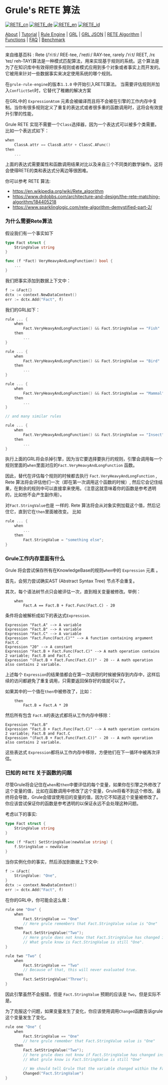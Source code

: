 # Grule's RETE 算法

[![RETE_cn](https://github.com/yammadev/flag-icons/blob/master/png/CN.png?raw=true)](../cn/RETE_cn.md)
[![RETE_de](https://github.com/yammadev/flag-icons/blob/master/png/DE.png?raw=true)](../de/RETE_de.md)
[![RETE_en](https://github.com/yammadev/flag-icons/blob/master/png/GB.png?raw=true)](../en/RETE_en.md)
[![RETE_id](https://github.com/yammadev/flag-icons/blob/master/png/ID.png?raw=true)](../id/RETE_id.md)

[About](About_cn.md) | [Tutorial](Tutorial_cn.md) | [Rule Engine](RuleEngine_cn.md) | [GRL](GRL_cn.md) | [GRL JSON](GRL_JSON_cn.md) | [RETE Algorithm](RETE_cn.md) | [Functions](Function_cn.md) | [FAQ](RETE_cn.md) | [Benchmark](Benchmarking_cn.md)

---

来自维基百科 :  Rete  (/ˈriːtiː/ REE-tee, /ˈreɪtiː/ RAY-tee, rarely /ˈriːt/ REET, /rɛˈteɪ/ reh-TAY)算法是一种模式匹配算法，用来实现基于规则的系统。这个算法是为了在知识库中有效得把很多规则或者模式应用到多个对象或者事实上而开发的。它被用来针对一些数据事实来决定使用系统的哪个规则。 

在`grule-rule-engine`的版本`1.1.0` 中开始引入RETE算法。
当需要评估规则并加入`ConflictSet`时，它替代了稚嫩的解决方案

在GRL中的 `ExpressionAtom` 元素会被编译而且将不会被在引擎的工作内存中复制。当你有很多规则定义了重复的表达式或者很多重的函数调用时，这将会有效提升引擎的性能，

Grule RETE 实现不需要一个`Class`选择器，因为一个表达式可以被多个类需要。比如一个表达式如下：

```.go
when
    ClassA.attr == ClassB.attr + ClassC.AFunc()
then
    ...
```

上面的表达式需要属性和函数调用结果对比以及来自三个不同类的数学操作。这将会使得RETE的类和表达式分离边等很困难。

你可以参考 RETE 算法:

* https://en.wikipedia.org/wiki/Rete_algorithm
* https://www.drdobbs.com/architecture-and-design/the-rete-matching-algorithm/184405218
* https://www.sparklinglogic.com/rete-algorithm-demystified-part-2/ 

### 为什么需要Rete算法

假设我们有一个事实如下

```go
type Fact struct {
    StringValue string
}

func (f *Fact) VeryHeavyAndLongFunction() bool {
    ...
}
```

我们把事实添加到数据上下文中：

```go
f := &Fact{}
dctx := context.NewDataContext()
err := dctx.Add("Fact", f)
```

我们的GRL如下：

```go
rule ... {
    when
        Fact.VeryHeavyAndLongFunction() && Fact.StringValue == "Fish"
    then
        ...
}

rule ... {
    when
        Fact.VeryHeavyAndLongFunction() && Fact.StringValue == "Bird"
    then
        ...
}

rule ... {
    when
        Fact.VeryHeavyAndLongFunction() && Fact.StringValue == "Mammal"
    then
        ...
}

// and many similar rules

rule ... {
    when
        Fact.VeryHeavyAndLongFunction() && Fact.StringValue == "Insect"
    then
        ...
}
```

执行上面的GRL将会杀掉引擎，因为当它要选择要执行的规则，引擎会调用每一个规则里面的`when`里面对应的`Fact.VeryHeavyAndLongFunction` 函数。

因此，替代在评估每个规则的时候都去执行 `Fact.VeryHeavyAndLongFunction` ,  Rete 算法将会评估他们一次（即在第一次调用这个函数的时候）, 然后它会记住结果，在剩余的规则中可以直接拿来使用。（注意这就意味着你的函数是参考透明的，比如他不会产生副作用）。

对`Fact.StringValue`也是 一样的. Rete 算法将会从对象实例加载这个值，然后记住它，直到它在`then`里面被改变。 比如

```go
rule ... {
    when
        ...
    then
        Fact.StringValue = "something else";
}
```

### Grule工作内存里面有什么

Grule 将会尝试保存所有在KnowledgeBase的规则`when`中的  `Expression` 元素 。

首先，会努力尝试确实AST (Abstract Syntax Tree) 节点不会重复。

其次，每个语法树节点只会被评估一次，直到相关变量被修改。举例：

```Shell
    when
        Fact.A == Fact.B + Fact.Func(Fact.C) - 20
```

条件将会被解析成如下的表达式`Expression`.

```Shell
Expression "Fact.A" --> A variable
Expression "Fact.B" --> A variable
Expression "Fact.C" --> A variable
Expression "Fact.Func(Fact.C)"" --> A function containing argument Fact.C
Expression "20" --> A constant
Expression "Fact.B + Fact.Func(Fact.C)" --> A math operation contains 2 variable; Fact.B and Fact.C
Expression "(Fact.B + Fact.Func(Fact.C))" - 20 -- A math operation also contains 2 variable.
```

上述每个 `Expression`的结果值都会在第一次调用的时候被保存到内存中，这样后续的访问都避免了重复调用，只需要返回保存好的值就可以了。

如果其中的一个值在`then`中被修改了，比如：

```Shell
    then
        Fact.B = Fact.A * 20
```

然后所有包含 `Fact.B`的表达式都将从工作内存中移除：

```Shell
Expression "Fact.B"
Expression "Fact.B + Fact.Func(Fact.C)" --> A math operation contains 2 variable; Fact.B and Fact.C
Expression "(Fact.B + Fact.Func(Fact.C))" - 20 -- A math operation also contains 2 variable. 
```

这些表达式 `Expression`都将从工作内存中移除，方便他们在下一循环中被再次评估。

### 已知的 RETE 关于函数的问题

尽管Grule将会记住在`when`和`then`中要评估的每个变量，如果你在引擎之外修改了这个变量的值，比如在函数调用中修改了这个变量，Grule将看不到这个修改。最终将会导致，Grule会错误使用旧的变量的值，因为它不知道这个变量被修改了。你应该尝试保证你的函数是参考透明的以保证永远不会处理这种问题。

考虑以下的事实:

```go
type Fact struct {
    StringValue string
}

func (f *Fact) SetStringValue(newValue string) {
    f.StringValue = newValue
}
```

当你实例化你的事实，然后添加到数据上下文中:

```go
f := &Fact{
    StringValue: "One",
}
dctx := context.NewDataContext()
err := dctx.Add("Fact", f)
```

在你的GRL中，你可能会这么做：

```go
rule one "One" {
    when
        Fact.StringValue == "One"
        // Here grule remembers that Fact.StringValue value is "One"
    then
        Fact.SetStringValue("Two");
        // Here grule does not know that Fact.StringValue has changed inside the function.
        // What grule know is Fact.StringValue is still "One".
}

rule two "Two" {
    when
        Fact.StringValue == "Two"
        // Because of that, this will never evaluated true.
    then
        Fact.SetStringValue("Three");
}
```

因此引擎虽然不会报错，但是 `Fact.StringValue` 预期的应该是 `Two`，但是实际不是。

为了克服这个问题，如果变量发生了变化，你应该使用调用`Changed`函数告诉grule这个变量发生了变化。

```go
rule one "One" {
    when 
        Fact.StringValue == "One"
        // here grule remember that Fact.StringValue value is "One"
    then
        Fact.SetStringValue("Two");
        // here grule does not know if Fact.StringValue has changed inside the function.
        // What grule know is Fact.StringValue is still "One"

        // We should tell Grule that the variable changed within the Fact
        Changed("Fact.StringValue")
}
```
